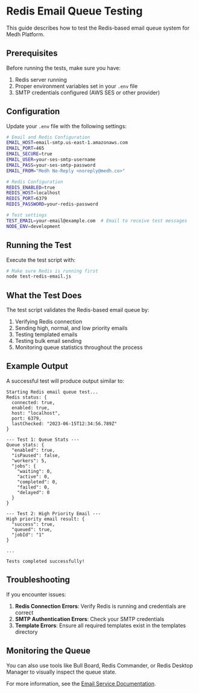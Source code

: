 # Redis Email Queue Testing

This guide describes how to test the Redis-based email queue system for Medh Platform.

## Prerequisites

Before running the tests, make sure you have:

1. Redis server running
2. Proper environment variables set in your `.env` file
3. SMTP credentials configured (AWS SES or other provider)

## Configuration

Update your `.env` file with the following settings:

```bash
# Email and Redis Configuration
EMAIL_HOST=email-smtp.us-east-1.amazonaws.com
EMAIL_PORT=465
EMAIL_SECURE=true
EMAIL_USER=your-ses-smtp-username
EMAIL_PASS=your-ses-smtp-password
EMAIL_FROM="Medh No-Reply <noreply@medh.co>"

# Redis Configuration
REDIS_ENABLED=true
REDIS_HOST=localhost
REDIS_PORT=6379
REDIS_PASSWORD=your-redis-password

# Test settings
TEST_EMAIL=your-email@example.com  # Email to receive test messages
NODE_ENV=development
```

## Running the Test

Execute the test script with:

```bash
# Make sure Redis is running first
node test-redis-email.js
```

## What the Test Does

The test script validates the Redis-based email queue by:

1. Verifying Redis connection
2. Sending high, normal, and low priority emails
3. Testing templated emails
4. Testing bulk email sending
5. Monitoring queue statistics throughout the process

## Example Output

A successful test will produce output similar to:

```
Starting Redis email queue test...
Redis status: {
  connected: true,
  enabled: true,
  host: "localhost",
  port: 6379,
  lastChecked: "2023-06-15T12:34:56.789Z"
}

--- Test 1: Queue Stats ---
Queue stats: {
  "enabled": true,
  "isPaused": false,
  "workers": 5,
  "jobs": {
    "waiting": 0,
    "active": 0,
    "completed": 0,
    "failed": 0,
    "delayed": 0
  }
}

--- Test 2: High Priority Email ---
High priority email result: {
  "success": true,
  "queued": true,
  "jobId": "1"
}

...

Tests completed successfully!
```

## Troubleshooting

If you encounter issues:

1. **Redis Connection Errors**: Verify Redis is running and credentials are correct
2. **SMTP Authentication Errors**: Check your SMTP credentials
3. **Template Errors**: Ensure all required templates exist in the templates directory

## Monitoring the Queue

You can also use tools like Bull Board, Redis Commander, or Redis Desktop Manager to visually inspect the queue state.

For more information, see the [Email Service Documentation](./docs/email-service.md).